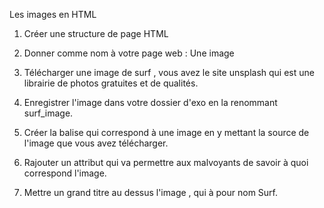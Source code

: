 Les images en HTML 

1. Créer une structure de page HTML 

2. Donner comme nom à votre page web : Une image

3. Télécharger une image de surf , vous avez le site unsplash qui est une librairie de photos gratuites et de qualités. 

4. Enregistrer l'image dans votre dossier d'exo en la renommant surf_image. 

5. Créer la balise qui correspond à une image en y mettant la source de l'image que vous avez télécharger.

6. Rajouter un attribut qui va permettre aux malvoyants de savoir à quoi correspond l'image. 

7. Mettre un grand titre au dessus l'image , qui à pour nom Surf.